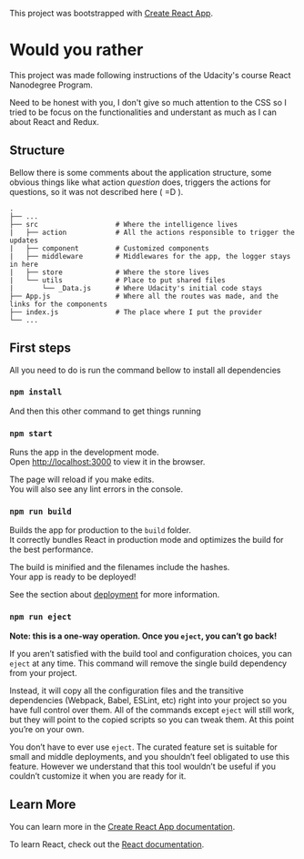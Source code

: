 This project was bootstrapped with [Create React App](https://github.com/facebook/create-react-app).

# Would you rather

This project was made following instructions of the Udacity's course React Nanodegree Program.

Need to be honest with you, I don't give so much attention to the CSS so I tried to be focus on the functionalities and understant as much as I can about React and Redux.

## Structure

Bellow there is some comments about the application structure, some obvious things like what action _question_ does, triggers the actions for questions, so it was not described here ( =D ).  

    .
    ├── ...
    ├── src                   # Where the intelligence lives
    |   ├── action            # All the actions responsible to trigger the updates
    |   ├── component         # Customized components 
    |   ├── middleware        # Middlewares for the app, the logger stays in here
    |   ├── store             # Where the store lives
    |   └── utils             # Place to put shared files
    |       └── _Data.js      # Where Udacity's initial code stays
    ├── App.js                # Where all the routes was made, and the links for the components
    ├── index.js              # The place where I put the provider
    └── ...
  
## First steps

All you need to do is run the command bellow to install all dependencies

### `npm install`

And then this other command to get things running
### `npm start`

Runs the app in the development mode.<br>
Open [http://localhost:3000](http://localhost:3000) to view it in the browser.

The page will reload if you make edits.<br>
You will also see any lint errors in the console.

### `npm run build`

Builds the app for production to the `build` folder.<br>
It correctly bundles React in production mode and optimizes the build for the best performance.

The build is minified and the filenames include the hashes.<br>
Your app is ready to be deployed!

See the section about [deployment](https://facebook.github.io/create-react-app/docs/deployment) for more information.

### `npm run eject`

**Note: this is a one-way operation. Once you `eject`, you can’t go back!**

If you aren’t satisfied with the build tool and configuration choices, you can `eject` at any time. This command will remove the single build dependency from your project.

Instead, it will copy all the configuration files and the transitive dependencies (Webpack, Babel, ESLint, etc) right into your project so you have full control over them. All of the commands except `eject` will still work, but they will point to the copied scripts so you can tweak them. At this point you’re on your own.

You don’t have to ever use `eject`. The curated feature set is suitable for small and middle deployments, and you shouldn’t feel obligated to use this feature. However we understand that this tool wouldn’t be useful if you couldn’t customize it when you are ready for it.

## Learn More

You can learn more in the [Create React App documentation](https://facebook.github.io/create-react-app/docs/getting-started).

To learn React, check out the [React documentation](https://reactjs.org/).
